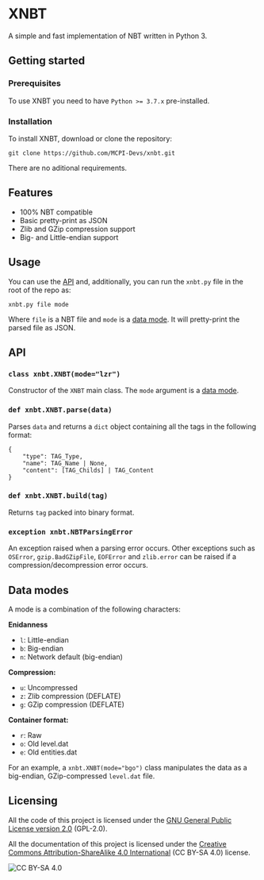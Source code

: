 # XNBT
A simple and fast implementation of NBT written in Python 3.

## Getting started
### Prerequisites
To use XNBT you need to have `Python >= 3.7.x` pre-installed.

### Installation
To install XNBT, download or clone the repository:
```shell
git clone https://github.com/MCPI-Devs/xnbt.git
```
There are no aditional requirements.

## Features
+ 100% NBT compatible
+ Basic pretty-print as JSON
+ Zlib and GZip compression support
+ Big- and Little-endian support

## Usage
You can use the [API](#api) and, additionally, you can run the `xnbt.py` file in the root of the repo as:
```
xnbt.py file mode
```
Where `file` is a NBT file and `mode` is a [data mode](#data-modes). It will pretty-print the parsed file as JSON.

## API

### `class xnbt.XNBT(mode="lzr")`
Constructor of the `XNBT` main class. The `mode` argument is a [data mode](#data-modes).

### `def xnbt.XNBT.parse(data)`
Parses `data` and returns a `dict` object containing all the tags in the following format:
```
{
    "type": TAG_Type,
    "name": TAG_Name | None,
    "content": [TAG_Childs] | TAG_Content
}
```

### `def xnbt.XNBT.build(tag)`
Returns `tag` packed into binary format.

### `exception xnbt.NBTParsingError`
An exception raised when a parsing error occurs. Other exceptions such as `OSError`, `gzip.BadGZipFile`, `EOFError` and `zlib.error` can be raised if a compression/decompression error occurs.

## Data modes
A mode is a combination of the following characters:

**Enidanness**
+ `l`: Little-endian
+ `b`: Big-endian
+ `n`: Network default (big-endian)

**Compression:**
+ `u`: Uncompressed
+ `z`: Zlib compression (DEFLATE)
+ `g`: GZip compression (DEFLATE)

**Container format:**
+ `r`: Raw
+ `o`: Old level.dat
+ `e`: Old entities.dat

For an example, a `xnbt.XNBT(mode="bgo")` class manipulates the data as a big-endian, GZip-compressed `level.dat` file.

## Licensing
All the code of this project is licensed under the [GNU General Public License version 2.0](https://github.com/Alvarito050506/MCPIL/blob/master/LICENSE) (GPL-2.0).

All the documentation of this project is licensed under the [Creative Commons Attribution-ShareAlike 4.0 International](https://creativecommons.org/licenses/by-sa/4.0/) (CC BY-SA 4.0) license.

![CC BY-SA 4.0](https://i.creativecommons.org/l/by-sa/4.0/88x31.png)

